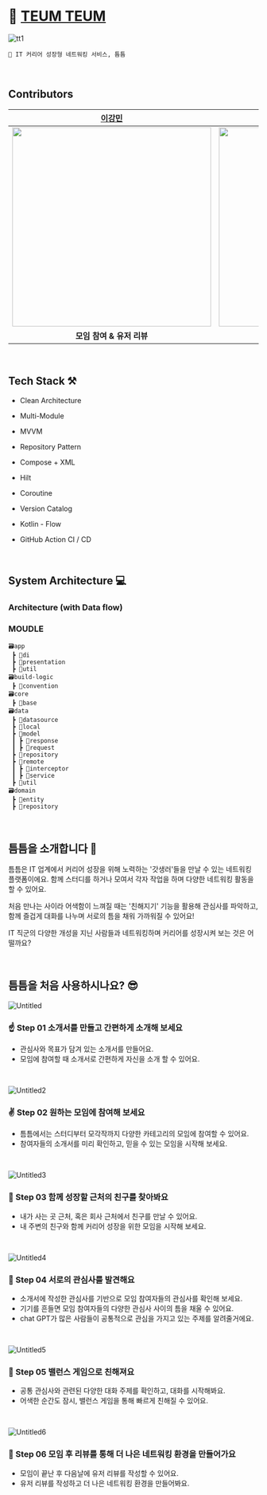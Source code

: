  # <b> 🤝 [TEUM TEUM](https://play.google.com/store/apps/details?id=com.teumteum.teumteum)  </b>

![tt1](https://github.com/depromeet/TeumTeum-Android/assets/100370200/5230940d-be49-46d0-a0ff-d88ecd4f9604)

```
📌 IT 커리어 성장형 네트워킹 서비스, 틈틈
```

<br>

## Contributors
| [이강민](https://github.com/kkk5474096) | [김우남](https://github.com/unam98) | [신민서](https://github.com/Mnseo) | [김세연](https://github.com/blueme0) |
| :---: | :---: | :---: | :---: |
|<img width="400" src="https://github.com/depromeet/TeumTeum-Android/assets/89737271/513cb651-bc4a-4b91-85f3-5090da6cfc4a.jpg">|<img width="400" src="https://github.com/depromeet/TeumTeum-Android/assets/89737271/0714242e-d7b2-4a11-848b-061b399c1fff.jpg">|<img width="400" src="https://github.com/depromeet/TeumTeum-Android/assets/89737271/1f573b6c-b209-4a5f-9a26-2999ea4f8d70.jpg">|<img width="400" src="https://github.com/depromeet/TeumTeum-Android/assets/89737271/14c3fb00-70cc-43a2-94c2-fe04b5225701.jpg">|
|**모임 참여 & 유저 리뷰**|**공통 관심사 찾기**|**모임 생성 & 마이페이지**|**로그인 & 자기소개 카드**|

<br>

## Tech Stack ⚒️
- Clean Architecture
- Multi-Module

- MVVM
- Repository Pattern

- Compose + XML
- Hilt

- Coroutine
- Version Catalog

- Kotlin - Flow
- GitHub Action CI / CD

<br>

## System Architecture 💻

### Architecture (with Data flow)


### MOUDLE
```
🗃️app
 ┣ 📂di
 ┣ 📂presentation
 ┣ 📂util
🗃️build-logic
 ┣ 📂convention
🗃️core
 ┣ 📂base
🗃️data
 ┣ 📂datasource
 ┣ 📂local
 ┣ 📂model
 ┃ ┣ 📂response
 ┃ ┣ 📂request
 ┣ 📂repository
 ┣ 📂remote
 ┃ ┣ 📂interceptor
 ┃ ┣ 📂service
 ┣ 📂util
🗃️domain
 ┣ 📂entity
 ┣ 📂repository
```

<br>

## 틈틈을 소개합니다 🎉

틈틈은 IT 업계에서 커리어 성장을 위해 노력하는 '갓생러'들을 만날 수 있는 네트워킹 플랫폼이에요.
함께 스터디를 하거나 모여서 각자 작업을 하며 다양한 네트워킹 활동을 할 수 있어요. 

처음 만나는 사이라 어색함이 느껴질 때는 '친해지기' 기능을 활용해 관심사를 파악하고,
함께 즐겁게 대화를 나누며 서로의 틈을  채워 가까워질 수 있어요!

IT 직군의 다양한 개성을 지닌 사람들과 네트워킹하며 커리어를 성장시켜 보는 것은 어떨까요?

<br>

## 틈틈을 처음 사용하시나요? 😎
![Untitled](https://github.com/depromeet/TeumTeum-Android/assets/100370200/7ce79833-06aa-40a3-afd1-18f0dc37601b)

### ☝️ Step 01  소개서를 만들고 간편하게 소개해 보세요
- 관심사와 목표가 담겨 있는 소개서를 만들어요.
- 모임에 참여할 때 소개서로 간편하게 자신을 소개 할 수 있어요.

<br>

![Untitled2](https://github.com/depromeet/TeumTeum-Android/assets/100370200/4d716950-d3c8-47b0-bef5-890396188598)

### ✌️ Step 02  원하는 모임에 참여해 보세요
- 틈틈에서는 스터디부터 모각작까지 다양한 카테고리의 모임에 참여할 수 있어요.
- 참여자들의 소개서를 미리 확인하고, 믿을 수 있는 모임을 시작해 보세요.

<br>

![Untitled3](https://github.com/depromeet/TeumTeum-Android/assets/100370200/a455a546-b573-4470-ba27-80fb49184cc9)

### 🤟 Step 03  함께 성장할 근처의 친구를 찾아봐요
- 내가 사는 곳 근처, 혹은 회사 근처에서 친구를 만날 수 있어요.
- 내 주변의 친구와 함께 커리어 성장을 위한 모임을 시작해 보세요.

<br>

![Untitled4](https://github.com/depromeet/TeumTeum-Android/assets/100370200/97252e07-9822-4c40-abd0-dcb153524c0c)

### 🤟 Step 04  서로의 관심사를 발견해요
- 소개서에 작성한 관심사를 기반으로 모임 참여자들의 관심사를 확인해 보세요.
- 기기를 흔들면 모임 참여자들의 다양한 관심사 사이의 틈을 채울 수 있어요.
- chat GPT가 많은 사람들이 공통적으로 관심을 가지고 있는 주제를 알려줄거에요.


<br>

![Untitled5](https://github.com/depromeet/TeumTeum-Android/assets/100370200/432f3ec9-32d1-4749-badb-7a49cec6ec12)

### 🖖 Step 05  밸런스 게임으로 친해져요
- 공통 관심사와 관련된 다양한 대화 주제를 확인하고, 대화를 시작해봐요.
- 어색한 순간도 잠시, 밸런스 게임을 통해 빠르게 친해질 수 있어요.

<br>

![Untitled6](https://github.com/depromeet/TeumTeum-Android/assets/100370200/1a5d824f-5231-419f-a9ed-813128b247a0)

### 🖖 Step 06  모임 후 리뷰를 통해 더 나은 네트워킹 환경을 만들어가요
- 모임이 끝난 후 다음날에 유저 리뷰를 작성할 수 있어요.
- 유저 리뷰를 작성하고 더 나은 네트워킹 환경을 만들어봐요.
